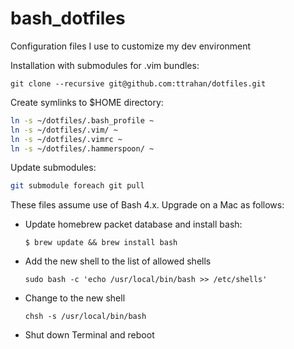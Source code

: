 # bash_dotfiles

Configuration files I use to customize my dev environment

Installation with submodules for .vim bundles:  
```
git clone --recursive git@github.com:ttrahan/dotfiles.git
```

Create symlinks to $HOME directory:
```bash
ln -s ~/dotfiles/.bash_profile ~
ln -s ~/dotfiles/.vim/ ~
ln -s ~/dotfiles/.vimrc ~
ln -s ~/dotfiles/.hammerspoon/ ~
```

Update submodules:
```bash
git submodule foreach git pull
```


These files assume use of Bash 4.x. Upgrade on a Mac as follows:
  * Update homebrew packet database and install bash:
    ```
    $ brew update && brew install bash
    ```
  * Add the new shell to the list of allowed shells
    ```
    sudo bash -c 'echo /usr/local/bin/bash >> /etc/shells'
    ```
  * Change to the new shell
    ```
    chsh -s /usr/local/bin/bash
    ```
  * Shut down Terminal and reboot
